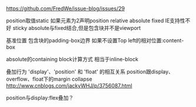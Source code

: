 https://github.com/FredWe/issue-blog/issues/29

position取值static 如果元素为2声明position
            relative absolute
            fixed IE支持性不好
            sticky absolute与fixed结合,但是包含块并不是viewport

基准位置
包含块的padding-box边界
如果不设置Top left的相对位置:content-box

absolute的containing block计算方式
相当于inline-block

叠加行为
'display'、'position' 和 'float' 的相互关系
position跟display、overflow、float下的margin collapse
http://www.cnblogs.com/jackyWHJ/p/3756087.html

position与display:flex叠加？